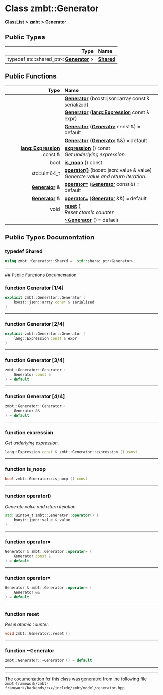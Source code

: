 

# Class zmbt::Generator



[**ClassList**](annotated.md) **>** [**zmbt**](namespacezmbt.md) **>** [**Generator**](classzmbt_1_1Generator.md)






















## Public Types

| Type | Name |
| ---: | :--- |
| typedef std::shared\_ptr&lt; [**Generator**](classzmbt_1_1Generator.md) &gt; | [**Shared**](#typedef-shared)  <br> |




















## Public Functions

| Type | Name |
| ---: | :--- |
|   | [**Generator**](#function-generator-14) (boost::json::array const & serialized) <br> |
|   | [**Generator**](#function-generator-24) ([**lang::Expression**](classzmbt_1_1lang_1_1Expression.md) const & expr) <br> |
|   | [**Generator**](#function-generator-34) ([**Generator**](classzmbt_1_1Generator.md) const &) = default<br> |
|   | [**Generator**](#function-generator-44) ([**Generator**](classzmbt_1_1Generator.md) &&) = default<br> |
|  [**lang::Expression**](classzmbt_1_1lang_1_1Expression.md) const & | [**expression**](#function-expression) () const<br>_Get underlying expression._  |
|  bool | [**is\_noop**](#function-is_noop) () const<br> |
|  std::uint64\_t | [**operator()**](#function-operator) (boost::json::value & value) <br>_Generate value and return iteration._  |
|  [**Generator**](classzmbt_1_1Generator.md) & | [**operator=**](#function-operator_1) ([**Generator**](classzmbt_1_1Generator.md) const &) = default<br> |
|  [**Generator**](classzmbt_1_1Generator.md) & | [**operator=**](#function-operator_2) ([**Generator**](classzmbt_1_1Generator.md) &&) = default<br> |
|  void | [**reset**](#function-reset) () <br>_Reset atomic counter._  |
|   | [**~Generator**](#function-generator) () = default<br> |




























## Public Types Documentation




### typedef Shared 

```C++
using zmbt::Generator::Shared =  std::shared_ptr<Generator>;
```




<hr>
## Public Functions Documentation




### function Generator [1/4]

```C++
explicit zmbt::Generator::Generator (
    boost::json::array const & serialized
) 
```




<hr>



### function Generator [2/4]

```C++
explicit zmbt::Generator::Generator (
    lang::Expression const & expr
) 
```




<hr>



### function Generator [3/4]

```C++
zmbt::Generator::Generator (
    Generator const &
) = default
```




<hr>



### function Generator [4/4]

```C++
zmbt::Generator::Generator (
    Generator &&
) = default
```




<hr>



### function expression 

_Get underlying expression._ 
```C++
lang::Expression const & zmbt::Generator::expression () const
```




<hr>



### function is\_noop 

```C++
bool zmbt::Generator::is_noop () const
```




<hr>



### function operator() 

_Generate value and return iteration._ 
```C++
std::uint64_t zmbt::Generator::operator() (
    boost::json::value & value
) 
```




<hr>



### function operator= 

```C++
Generator & zmbt::Generator::operator= (
    Generator const &
) = default
```




<hr>



### function operator= 

```C++
Generator & zmbt::Generator::operator= (
    Generator &&
) = default
```




<hr>



### function reset 

_Reset atomic counter._ 
```C++
void zmbt::Generator::reset () 
```




<hr>



### function ~Generator 

```C++
zmbt::Generator::~Generator () = default
```




<hr>

------------------------------
The documentation for this class was generated from the following file `zmbt-framework/zmbt-framework/backends/cxx/include/zmbt/model/generator.hpp`

